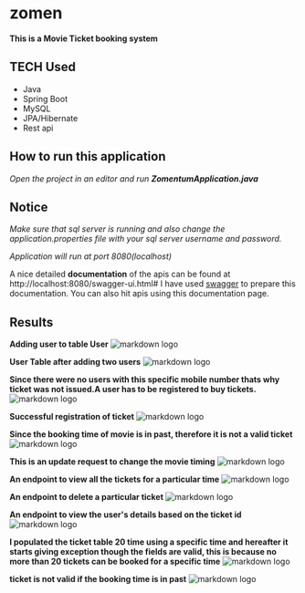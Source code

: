 # zomen

**This is a Movie Ticket booking system**

## TECH Used 
* Java
* Spring Boot
* MySQL
* JPA/Hibernate
* Rest api

## How to run this application
*Open the project in an editor and run **ZomentumApplication.java***

## Notice
*Make sure that sql server is running and also change the application.properties file with your sql server username and password.*

*Application will run at port 8080(localhost)*

A nice detailed **documentation** of the apis can be found at http://localhost:8080/swagger-ui.html#
I have used [swagger](https://swagger.io/) to prepare this documentation. You can also hit apis using this documentation page.

## Results

**Adding user to table User**
![markdown logo](https://github.com/C0ffeeMachine/zomen/blob/master/img/Selection_006.png)



**User Table after adding two users**
![markdown logo](https://github.com/C0ffeeMachine/zomen/blob/master/img/Selection_007.png)



**Since there were no users with this specific mobile number thats why ticket was not issued.A user has to be registered to buy tickets.**
![markdown logo](https://github.com/C0ffeeMachine/zomen/blob/master/img/Selection_008.png)



**Successful registration of ticket**
![markdown logo](https://github.com/C0ffeeMachine/zomen/blob/master/img/Selection_009.png)



**Since the booking time of movie is in past, therefore it is not a valid ticket**
![markdown logo](https://github.com/C0ffeeMachine/zomen/blob/master/img/Selection_010.png)



**This is an update request to change the movie timing**
![markdown logo](https://github.com/C0ffeeMachine/zomen/blob/master/img/Selection_011.png)



**An endpoint to view all the tickets for a particular time**
![markdown logo](https://github.com/C0ffeeMachine/zomen/blob/master/img/Selection_012.png)



**An endpoint to delete a particular ticket**
![markdown logo](https://github.com/C0ffeeMachine/zomen/blob/master/img/Selection_013.png)



**An endpoint to view the user's details based on the ticket id**
![markdown logo](https://github.com/C0ffeeMachine/zomen/blob/master/img/Selection_014.png)



**I populated the ticket table 20 time using a specific time and hereafter it starts giving exception though the fields are valid, this is because no more than 20 tickets can be booked for a specific time**
![markdown logo](https://github.com/C0ffeeMachine/zomen/blob/master/img/Selection_015.png)



**ticket is not valid if the booking time is in past**
![markdown logo](https://github.com/C0ffeeMachine/zomen/blob/master/img/Selection_016.png)



